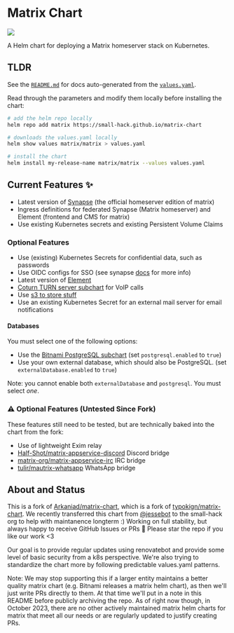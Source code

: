# Matrix Chart
<a href="https://github.com/small-hack/matrix-chart/releases"><img src="https://img.shields.io/github/v/release/small-hack/matrix-chart?style=plastic&labelColor=blue&color=green&logo=GitHub&logoColor=white"></a>

A Helm chart for deploying a Matrix homeserver stack on Kubernetes.

## TLDR

See the [`README.md`](https://github.com/small-hack/matrix-chart/blob/main/charts/matrix/README.md) for docs auto-generated from the [`values.yaml`](https://github.com/small-hack/matrix-chart/blob/main/charts/matrix/values.yaml).

Read through the parameters and modify them locally before installing the chart:

```bash
# add the helm repo locally
helm repo add matrix https://small-hack.github.io/matrix-chart

# downloads the values.yaml locally
helm show values matrix/matrix > values.yaml

# install the chart
helm install my-release-name matrix/matrix --values values.yaml
```

## Current Features ✨

- Latest version of [Synapse](https://github.com/matrix-org/synapse) (the official homeserver edition of matrix)
- Ingress definitions for federated Synapse (Matrix homeserver) and Element (frontend and CMS for matrix)
- Use existing Kubernetes secrets and existing Persistent Volume Claims

### Optional Features

- Use (existing) Kubernetes Secrets for confidential data, such as passwords
- Use OIDC configs for SSO (see synapse [docs](https://github.com/matrix-org/synapse/blob/747416e94cd8f137b9173c132f7c44ea1c59534d/docs/openid.md) for more info)
- Latest version of [Element](https://element.io/)
- [Coturn TURN server subchart](https://github.com/jessebot/coturn-chart) for VoIP calls
- Use [s3 to store stuff](https://github.com/matrix-org/synapse-s3-storage-provider/tree/main)
- Use an existing Kubernetes Secret for an external mail server for email notifications

#### Databases

You must select one of the following options:

- Use the [Bitnami PostgreSQL subchart](https://github.com/bitnami/charts/tree/main/bitnami/postgresql) (set `postgresql.enabled` to `true`)
- Use your own external database, which should also be PostgreSQL. (set `externalDatabase.enabled` to `true`)

Note: you cannot enable both `externalDatabase` and `postgresql`. You must select _one_.

### ⚠️ Optional Features (Untested Since Fork)

These features still need to be tested, but are technically baked into the chart from the fork:

- Use of lightweight Exim relay
- [Half-Shot/matrix-appservice-discord](https://github.com/Half-Shot/matrix-appservice-discord) Discord bridge
- [matrix-org/matrix-appservice-irc](https://github.com/matrix-org/matrix-appservice-irc) IRC bridge
- [tulir/mautrix-whatsapp](https://github.com/tulir/mautrix-whatsapp) WhatsApp bridge

## About and Status

This is a fork of [Arkaniad/matrix-chart](https://github.com/Arkaniad/matrix-chart), which is a fork of [typokign/matrix-chart](https://github.com/typokign/matrix-chart). We recently transferred this chart from [@jessebot](https://github.comc/jessebot) to the small-hack org to help with maintanence longterm :) Working on full stability, but always happy to receive GitHub Issues or PRs 💙 Please star the repo if you like our work <3

Our goal is to provide regular updates using renovatebot and provide some level of basic security from a k8s perspective. We're also trying to standardize the chart more by following predictable values.yaml patterns.

Note: We may stop supporting this if a larger entity maintains a better quality matrix chart (e.g. Bitnami releases a matrix helm chart), as then we'll just write PRs directly to them. At that time we'll put in a note in this README before publicly archiving the repo. As of right now though, in October 2023, there are no other actively maintained matrix helm charts for matrix that meet all our needs or are regularly updated to justify creating PRs.
